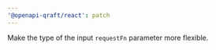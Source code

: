 ```yaml
---
'@openapi-qraft/react': patch
---
```


Make the type of the input `requestFn` parameter more flexible.
